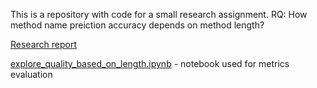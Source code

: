 This is a repository with code for a small research assignment.
RQ: How method name preiction accuracy depends on method length?

[Research report](https://drive.google.com/file/d/1QVNPLTomrmBoubzxHUyaFMQlKQAdTIcQ/view?usp=sharing)

[explore_quality_based_on_length.ipynb](notebooks/explore_quality_based_on_length.ipynb) -  notebook used for metrics evaluation
